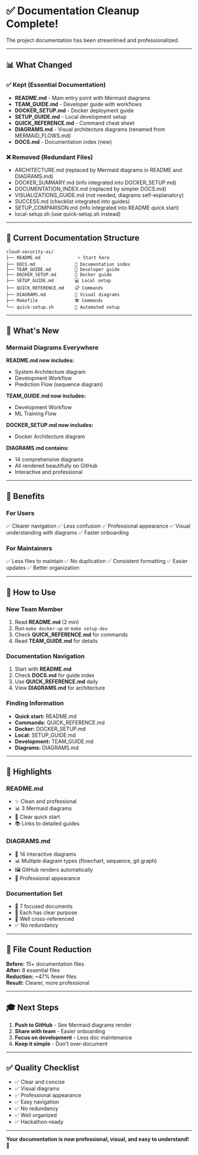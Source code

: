# ✅ Documentation Cleanup Complete!

The project documentation has been streamlined and professionalized.

---

## 📊 What Changed

### ✅ Kept (Essential Documentation)
- **README.md** - Main entry point with Mermaid diagrams
- **TEAM_GUIDE.md** - Developer guide with workflows
- **DOCKER_SETUP.md** - Docker deployment guide
- **SETUP_GUIDE.md** - Local development setup
- **QUICK_REFERENCE.md** - Command cheat sheet
- **DIAGRAMS.md** - Visual architecture diagrams (renamed from MERMAID_FLOWS.md)
- **DOCS.md** - Documentation index (new)

### ❌ Removed (Redundant Files)
- ARCHITECTURE.md (replaced by Mermaid diagrams in README and DIAGRAMS.md)
- DOCKER_SUMMARY.md (info integrated into DOCKER_SETUP.md)
- DOCUMENTATION_INDEX.md (replaced by simpler DOCS.md)
- VISUALIZATIONS_GUIDE.md (not needed, diagrams self-explanatory)
- SUCCESS.md (checklist integrated into guides)
- SETUP_COMPARISON.md (info integrated into README quick start)
- local-setup.sh (use quick-setup.sh instead)

---

## 📁 Current Documentation Structure

```
cloud-security-ai/
├── README.md              ⭐ Start here
├── DOCS.md               📖 Documentation index
├── TEAM_GUIDE.md         👥 Developer guide
├── DOCKER_SETUP.md       🐳 Docker guide
├── SETUP_GUIDE.md        💻 Local setup
├── QUICK_REFERENCE.md    📋 Commands
├── DIAGRAMS.md           🎨 Visual diagrams
├── Makefile              🛠️ Commands
└── quick-setup.sh        🚀 Automated setup
```

---

## 🎨 What's New

### Mermaid Diagrams Everywhere

**README.md now includes:**
- System Architecture diagram
- Development Workflow
- Prediction Flow (sequence diagram)

**TEAM_GUIDE.md now includes:**
- Development Workflow
- ML Training Flow

**DOCKER_SETUP.md now includes:**
- Docker Architecture diagram

**DIAGRAMS.md contains:**
- 14 comprehensive diagrams
- All rendered beautifully on GitHub
- Interactive and professional

---

## 🎯 Benefits

### For Users
✅ Clearer navigation
✅ Less confusion
✅ Professional appearance
✅ Visual understanding with diagrams
✅ Faster onboarding

### For Maintainers
✅ Less files to maintain
✅ No duplication
✅ Consistent formatting
✅ Easier updates
✅ Better organization

---

## 📖 How to Use

### New Team Member
1. Read **README.md** (2 min)
2. Run `make docker-up` or `make setup-dev`
3. Check **QUICK_REFERENCE.md** for commands
4. Read **TEAM_GUIDE.md** for details

### Documentation Navigation
1. Start with **README.md**
2. Check **DOCS.md** for guide index
3. Use **QUICK_REFERENCE.md** daily
4. View **DIAGRAMS.md** for architecture

### Finding Information
- **Quick start:** README.md
- **Commands:** QUICK_REFERENCE.md
- **Docker:** DOCKER_SETUP.md
- **Local:** SETUP_GUIDE.md
- **Development:** TEAM_GUIDE.md
- **Diagrams:** DIAGRAMS.md

---

## 🌟 Highlights

### README.md
- ✨ Clean and professional
- 📊 3 Mermaid diagrams
- 🚀 Clear quick start
- 📚 Links to detailed guides

### DIAGRAMS.md
- 🎨 14 interactive diagrams
- 📊 Multiple diagram types (flowchart, sequence, git graph)
- 🖼️ GitHub renders automatically
- 💼 Professional appearance

### Documentation Set
- 📖 7 focused documents
- 🎯 Each has clear purpose
- 🔗 Well cross-referenced
- ✅ No redundancy

---

## 📝 File Count Reduction

**Before:** 15+ documentation files  
**After:** 8 essential files  
**Reduction:** ~47% fewer files  
**Result:** Clearer, more professional

---

## 🎓 Next Steps

1. **Push to GitHub** - See Mermaid diagrams render
2. **Share with team** - Easier onboarding
3. **Focus on development** - Less doc maintenance
4. **Keep it simple** - Don't over-document

---

## ✅ Quality Checklist

- ✅ Clear and concise
- ✅ Visual diagrams
- ✅ Professional appearance
- ✅ Easy navigation
- ✅ No redundancy
- ✅ Well organized
- ✅ Hackathon-ready

---

**Your documentation is now professional, visual, and easy to understand! 🎉**
